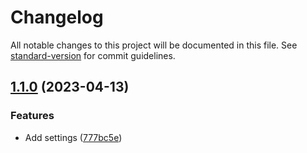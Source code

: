 # Changelog

All notable changes to this project will be documented in this file. See [standard-version](https://github.com/conventional-changelog/standard-version) for commit guidelines.

## [1.1.0](https://github.com/hiocean/Obsidian-CalTable/compare/1.2.0...1.1.0) (2023-04-13)


### Features

* Add settings ([777bc5e](https://github.com/hiocean/Obsidian-CalTable/commit/777bc5e2f7126164836bb82efd88408788d9cc3f))
